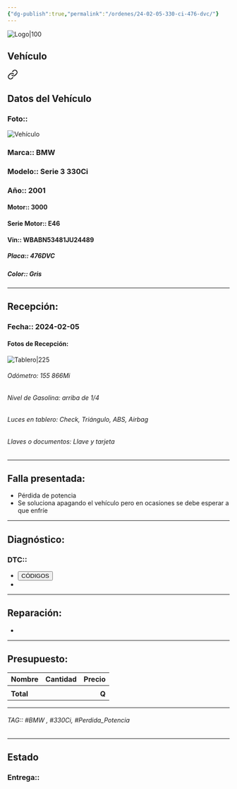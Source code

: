 ```yaml
---
{"dg-publish":true,"permalink":"/ordenes/24-02-05-330-ci-476-dvc/"}
---
```


![Logo|100](https://lh3.googleusercontent.com/drive-viewer/AEYmBYSpcK6uqBUJHU1Zm8MP7HBK8KT1E9hSR1Ft4JQwDPtpQiFoL4c1ncHqULCwO1olD-1WG5Kk9U-jh7jaZPXfqyxL0-aeRg=s1600)

## Vehículo

<div class="transclusion internal-embed is-loaded"><a class="markdown-embed-link" href="/vehiculos/bmw/330-ci-476-dvc/#datos-del-vehiculo" aria-label="Open link"><svg xmlns="http://www.w3.org/2000/svg" width="24" height="24" viewBox="0 0 24 24" fill="none" stroke="currentColor" stroke-width="2" stroke-linecap="round" stroke-linejoin="round" class="svg-icon lucide-link"><path d="M10 13a5 5 0 0 0 7.54.54l3-3a5 5 0 0 0-7.07-7.07l-1.72 1.71"></path><path d="M14 11a5 5 0 0 0-7.54-.54l-3 3a5 5 0 0 0 7.07 7.07l1.71-1.71"></path></svg></a><div class="markdown-embed">



## Datos del Vehículo 
### Foto:: 
![Vehículo](https://lh3.googleusercontent.com/drive-viewer/AEYmBYS5wPTQgxtX8bDBWlvIeiY4eCC9Mva7c8y7pHKBeCdwmrdmxq4k_ZOSCLMceDaecq38rzZnkEg_6mDi8bSJIZsyNIeHPw=s1600)

### Marca:: BMW
### Modelo:: Serie 3 330Ci
### Año:: 2001
#### Motor:: 3000
#### Serie Motor:: E46
#### Vin:: WBABN53481JU24489
##### Placa:: 476DVC
##### Color:: Gris
---


</div></div>


## Recepción:
### Fecha:: 2024-02-05
#### Fotos de Recepción: 
![Tablero|225](https://lh3.googleusercontent.com/drive-viewer/AEYmBYRgLQ4CHA_9ywrlgueSUokHBLYkAulHW7mK1Z0dBfarOn2oGSv8Lt3UGUf101N9hcFc9yRUhrfaoYQzR4JLcnfv-GZX=s1600)

###### Odómetro: 155 866Mi
###### Nivel de Gasolina: arriba de 1/4
###### Luces en tablero: Check, Triángulo, ABS, Airbag
###### Llaves o documentos: Llave y tarjeta 

---

## Falla presentada:
- Pérdida de potencia 
- Se soluciona apagando el vehículo pero en ocasiones se debe esperar a que enfríe 


---

## Diagnóstico:
### DTC:: 

- <a href="https://usait.x431.com/Home/Report/reportDetail/diagnose_record_id/1d12c834geKw1utZKwnRoG54tZ/report_type/D/l/es/timezone/-6"><button class="btn success">CÓDIGOS</button></a>
- 

---
## Reparación:
- 

---

## Presupuesto:

| Nombre    | Cantidad | Precio |
| --------- |:--------:| ------:|
|           |          |        |
| **Total** |          |  **Q** |

---

###### TAG:: #BMW , #330Ci, #Perdida_Potencia 

---

## Estado

### Entrega:: 


